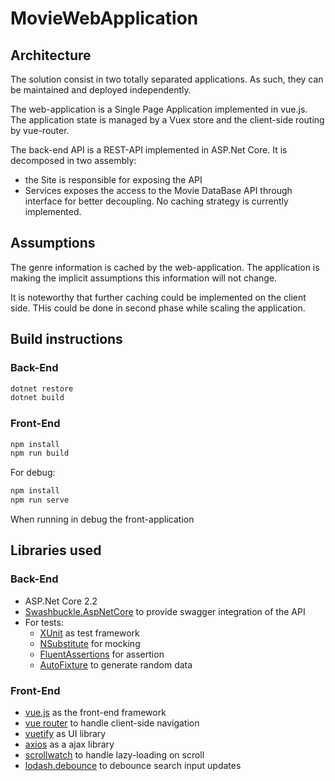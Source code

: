 # MovieWebApplication

## Architecture

The solution consist in two totally separated applications. As such, they can be maintained and deployed independently. 

The web-application is a Single Page Application implemented in vue.js.
The application state is managed by a Vuex store and the client-side routing by vue-router.

The back-end API is a REST-API implemented in ASP.Net Core.
It is decomposed in two assembly: 
- the Site is responsible for exposing the API
- Services exposes the access to the Movie DataBase API through interface for better decoupling. 
No caching strategy is currently implemented.


## Assumptions

The genre information is  cached by the web-application.
The application is making the implicit assumptions this information will not change.

It is noteworthy that further caching could be implemented on the client side.
THis could be done in second phase while scaling the application.

## Build instructions

### Back-End

```bash
dotnet restore
dotnet build
```
### Front-End

```bash
npm install
npm run build
```

For debug:
```bash
npm install
npm run serve
```

When running in debug the front-application 

## Libraries used

### Back-End
  - ASP.Net Core 2.2
  - [Swashbuckle.AspNetCore](https://github.com/domaindrivendev/Swashbuckle.AspNetCore) to provide swagger integration of the API
  - For tests:
    - [XUnit](https://xunit.net/) as test framework
    - [NSubstitute](https://nsubstitute.github.io/) for mocking
    - [FluentAssertions](https://fluentassertions.com/) for assertion
    - [AutoFixture](https://github.com/AutoFixture/AutoFixture) to generate random data

### Front-End

- [vue.js](https://vuejs.org/) as the front-end framework
- [vue router](https://router.vuejs.org/) to handle client-side navigation
- [vuetify](https://vuetifyjs.com/en/) as UI library
- [axios](https://github.com/axios/axios) as a ajax library
- [scrollwatch](https://edull24.github.io/ScrollWatch/) to handle lazy-loading on scroll
- [lodash.debounce](https://lodash.com/docs#debounce) to debounce search input updates


